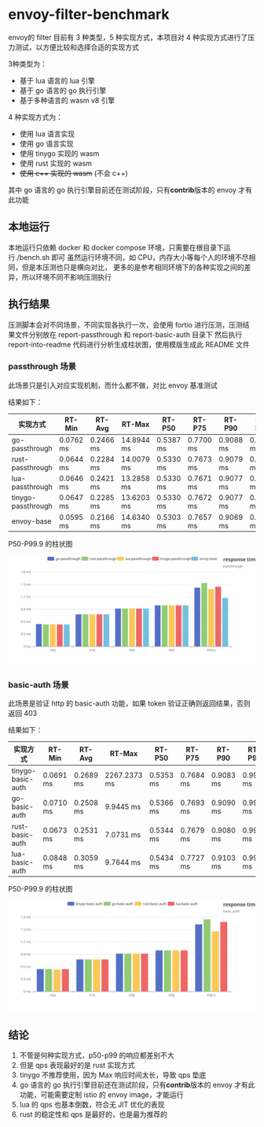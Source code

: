 [//]: # (this is generated by template, don't edit)

# envoy-filter-benchmark

envoy的 filter 目前有 3 种类型，5 种实现方式，本项目对 4 种实现方式进行了压力测试，以方便比较和选择合适的实现方式

3种类型为：

- 基于 lua 语言的 lua 引擎
- 基于 go 语言的 go 执行引擎
- 基于多种语言的 wasm v8 引擎

4 种实现方式为：

- 使用 lua 语言实现
- 使用 go 语言实现
- 使用 tinygo 实现的 wasm
- 使用 rust 实现的 wasm
- ~~使用 c++ 实现的 wasm~~ (不会 c++)

其中 go 语言的 go 执行引擎目前还在测试阶段，只有**contrib**版本的 envoy 才有此功能

## 本地运行

本地运行只依赖 docker 和 docker compose 环境，只需要在根目录下运行./bench.sh 即可
虽然运行环境不同，如 CPU，内存大小等每个人的环境不尽相同，但是本压测也只是横向对比，
更多的是参考相同环境下的各种实现之间的差异，所以环境不同不影响压测执行

## 执行结果

压测脚本会对不同场景，不同实现各执行一次，会使用 fortio 进行压测，压测结果文件分别放在 report-passthrough 和 report-basic-auth 目录下
然后执行 report-into-readme 代码进行分析生成柱状图，使用模版生成此 README 文件

### passthrough 场景

此场景只是引入对应实现机制，而什么都不做，对比 envoy 基准测试

结果如下：

| 实现方式       | RT-Min | RT-Avg | RT-Max | RT-P50 | RT-P75 | RT-P90 | RT-P99 | RT-P99.9 | QPS |
|------------|--------|--------|--------|--------|--------|--------|--------|----------|-----|
| go-passthrough| 0.0762 ms| 0.2466 ms| 14.8944 ms| 0.5387 ms| 0.7700 ms| 0.9088 ms| 0.9921 ms| 1.4151 ms| 40515 qps|
| rust-passthrough| 0.0644 ms| 0.2284 ms| 14.0079 ms| 0.5330 ms| 0.7673 ms| 0.9079 ms| 0.9922 ms| 1.5325 ms| 43742 qps|
| lua-passthrough| 0.0646 ms| 0.2421 ms| 13.2858 ms| 0.5330 ms| 0.7671 ms| 0.9077 ms| 0.9920 ms| 1.3817 ms| 41265 qps|
| tinygo-passthrough| 0.0647 ms| 0.2285 ms| 13.6203 ms| 0.5330 ms| 0.7672 ms| 0.9077 ms| 0.9920 ms| 1.4436 ms| 43722 qps|
| envoy-base| 0.0595 ms| 0.2166 ms| 14.6340 ms| 0.5303 ms| 0.7657 ms| 0.9069 ms| 0.9917 ms| 1.1660 ms| 46130 qps|

P50-P99.9 的柱状图

![](assets/passthrough.svg)

### basic-auth 场景

此场景是验证 http 的 basic-auth 功能，如果 token 验证正确则返回结果，否则返回 403

结果如下：

| 实现方式       | RT-Min | RT-Avg | RT-Max | RT-P50 | RT-P75 | RT-P90 | RT-P99 | RT-P99.9 | QPS |
|------------|--------|--------|--------|--------|--------|--------|--------|----------|-----|
  | tinygo-basic-auth| 0.0691 ms| 0.2689 ms| 2267.2373 ms| 0.5353 ms| 0.7684 ms| 0.9083 ms| 0.9922 ms| 1.6238 ms| 37159 qps|
  | go-basic-auth| 0.0710 ms| 0.2508 ms| 9.9445 ms| 0.5366 ms| 0.7693 ms| 0.9090 ms| 0.9928 ms| 1.7371 ms| 39834 qps|
  | rust-basic-auth| 0.0673 ms| 0.2531 ms| 7.0731 ms| 0.5344 ms| 0.7679 ms| 0.9080 ms| 0.9921 ms| 1.4461 ms| 39479 qps|
  | lua-basic-auth| 0.0848 ms| 0.3059 ms| 9.7644 ms| 0.5434 ms| 0.7727 ms| 0.9103 ms| 0.9928 ms| 1.6814 ms| 32666 qps|

P50-P99.9 的柱状图

![](assets/basic_auth.svg)

## 结论

1. 不管是何种实现方式，p50-p99 的响应都差别不大
2. 但是 qps 表现最好的是 rust 实现方式
3. tinygo 不推荐使用，因为 Max 响应时间太长，导致 qps 垫底
4. go 语言的 go 执行引擎目前还在测试阶段，只有**contrib**版本的 envoy 才有此功能，可能需要定制 istio 的 envoy image，才能运行
5. lua 的 qps 也基本倒数，符合无 JIT 优化的表现
6. rust 的稳定性和 qps 是最好的，也是最为推荐的